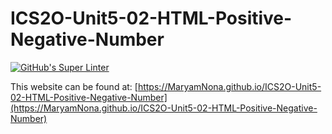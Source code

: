 # ICS2O-Unit5-02-HTML-Positive-Negative-Number

[![GitHub's Super Linter](https://github.com/MaryamNona/ICS2O-Unit5-02-HTML-Positive-Negative-Number/workflows/GitHub's%20Super%20Linter/badge.svg)](https://github.com/MaryamNona/ICS2O-Unit5-02-HTML-Positive-Negative-Number/actions)

This website can be found at: [https://MaryamNona.github.io/ICS2O-Unit5-02-HTML-Positive-Negative-Number](https://MaryamNona.github.io/ICS2O-Unit5-02-HTML-Positive-Negative-Number)